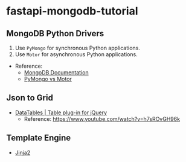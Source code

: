 # fastapi-mongodb-tutorial

## MongoDB Python Drivers
1. Use `PyMongo` for synchronous Python applications.
2. Use `Motor` for asynchronous Python applications.
* Reference:
  * [MongoDB Documentation](https://www.mongodb.com/docs/drivers/python/)
  * [PyMongo vs Motor](https://gist.github.com/anand2312/840aeb3e98c3d7dbb3db8b757c1a7ace)

## Json to Grid
* [DataTables | Table plug-in for jQuery](https://datatables.net/)
  - Reference: https://www.youtube.com/watch?v=h7sROvGH96k
  
## Template Engine
* [Jinja2](https://fastapi.tiangolo.com/advanced/templates/)
